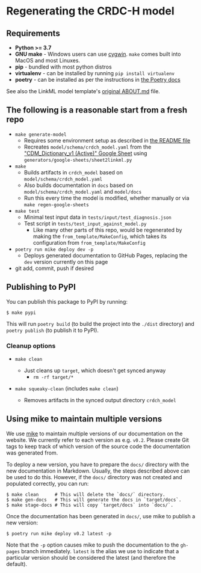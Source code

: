 # Regenerating the CRDC-H model

## Requirements
* __Python >= 3.7__
* __GNU make__ - Windows users can use [cygwin](https://www.cygwin.com/). `make` comes built into MacOS and most Linuxes.
* __pip__ - bundled with most python distros
* __virtualenv__ - can be installed by running `pip install virtualenv`
* __poetry__ - can be installed as per the instructions in [the Poetry docs](https://python-poetry.org/docs/#installation)

See also the LinkML model template's [original ABOUT.md](https://github.com/cancerDHC/ccdhmodel/blob/5ec6c203edd871a72c87aea03a894bbb3c798c79/from_template/ABOUT.md) file.

## The following is a reasonable start from a fresh repo

- `make generate-model` 
  - Requires some environment setup as described in [the README file](./README.md#automated-generation-of-yaml)
  - Recreates `model/schema/crdch_model.yaml` from the ["CDM_Dictionary_v1 (Active)" Google Sheet](https://docs.google.com/spreadsheets/d/1oWS7cao-fgz2MKWtyr8h2dEL9unX__0bJrWKv6mQmM4/edit#gid=1262189248) using `generators/google-sheets/sheet2linkml.py`
- `make`
  - Builds artifacts in `crdch_model` based on `model/schema/crdch_model.yaml` 
  - Also builds documentation in `docs` based on `model/schema/crdch_model.yaml` and `model/docs` 
  - Run this every time the model is modified, whether manually or via `make regen-google-sheets`
- `make test`
  - Minimal test input data in `tests/input/test_diagnosis.json`
  - Test script in `tests/test_input_against_model.py`
    - Like many other parts of this repo, would be regenerated by making the `from_template/MakeConfig`, which takes its configuration from `from_template/MakeConfig`
- `poetry run mike deploy dev -p`
  - Deploys generated documentation to GitHub Pages, replacing the `dev` version currently on this page
- git add, commit, push if desired

## Publishing to PyPI

You can publish this package to PyPI by running:

```
$ make pypi
```

This will run `poetry build` (to build the project into the `./dist` directory)
and `poetry publish` (to publish it to PyPI).

### Cleanup options

- `make clean`
  - Just cleans up `target`, which doesn't get synced anyway
    - `rm -rf target/*`

- `make squeaky-clean` (includes `make clean`)
  - Removes artifacts in the synced output directory `crdch_model`

## Using mike to maintain multiple versions

We use [mike](https://github.com/jimporter/mike) to maintain multiple
versions of our documentation on the website. We currently refer to
each version as e.g. `v0.2`. Please create Git tags to keep track of
which version of the source code the documentation was generated from.

To deploy a new version, you have to prepare the `docs/` directory
with the new documentation in Markdown. Usually, the steps described
above can be used to do this. However, if the `docs/` directory was not
created and populated correctly, you can run:

```
$ make clean      # This will delete the `docs/` directory. 
$ make gen-docs   # This will generate the docs in `target/docs`.
$ make stage-docs # This will copy `target/docs` into `docs/`.
```

Once the documentation has been generated in `docs/`, use mike to 
publish a new version:

```
$ poetry run mike deploy v0.2 latest -p
```

Note that the `-p` option causes mike to push the documentation to
the `gh-pages` branch immediately. `latest` is the alias we use to
indicate that a particular version should be considered the latest
(and therefore the default).
